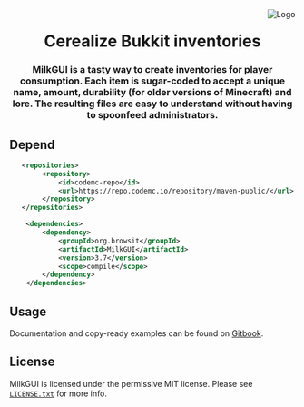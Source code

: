 <img src="https://i.imgur.com/o27p342.png" alt="Logo" align="right">
<div align="center">
  <h1>Cerealize Bukkit inventories</h1>
  <h3>MilkGUI is a tasty way to create inventories for player consumption. Each item is sugar-coded to accept a unique name, amount, durability (for older versions of Minecraft) and lore. The resulting files are easy to understand without having to spoonfeed administrators.</h3>
</div>

## Depend
```xml
   <repositories>
        <repository>
            <id>codemc-repo</id>
            <url>https://repo.codemc.io/repository/maven-public/</url>
        </repository>
   </repositories>
```
```xml
    <dependencies>
        <dependency>
            <groupId>org.browsit</groupId>
            <artifactId>MilkGUI</artifactId>
            <version>3.7</version>
            <scope>compile</scope>
        </dependency>
    </dependencies>
```
## Usage
Documentation and copy-ready examples can be found on [Gitbook](https://browsit.gitbook.io/milkgui/).
## License
MilkGUI is licensed under the permissive MIT license. Please see [`LICENSE.txt`](https://github.com/Browsit/MilkGUI/blob/master/LICENSE.txt) for more info.
